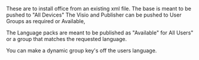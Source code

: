 These are to install office from an existing xml file.
The base is meant to be pushed to "All Devices"
The Visio and Publisher can be pushed to User Groups as required or Available,

The Language packs are meant to be published as "Available" for All Users" or a group that matches the requested language.

You can make a dynamic group key's off the users language.
